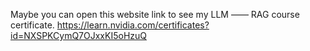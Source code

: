 Maybe you can open this website link to see my LLM —— RAG course certificate.
https://learn.nvidia.com/certificates?id=NXSPKCymQ7OJxxKI5oHzuQ
